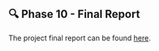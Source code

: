 ## 🔍 Phase 10 - Final Report

The project final report can be found [here](../report/threadit_grupo8_final_report.pdf).
